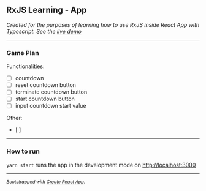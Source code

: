 ## RxJS Learning - App

_Created for the purposes of learning how to use RxJS inside React App with Typescript. See the [live demo](http://polapolaczek.github.io/rxjs-learning-app)_

---

### Game Plan

Functionalities:
-   [ ] countdown 
-   [ ] reset countdown button 
-   [ ] terminate countdown button 
-   [ ] start countdown button
-   [ ] input countdown start value

Other:
-   [ ] 

---

### How to run

`yarn start` runs the app in the development mode on [http://localhost:3000](http://localhost:3000)

---

_<small>Bootstrapped with [Create React App](https://github.com/facebook/create-react-app).</small>_
